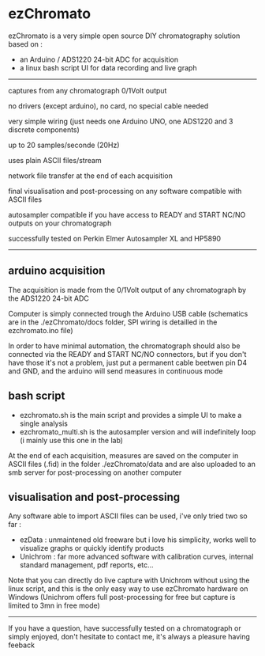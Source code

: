 # ezChromato

ezChromato is a very simple open source DIY chromatography solution based on :

- an Arduino / ADS1220 24-bit ADC for acquisition
- a linux bash script UI for data recording and live graph

---

captures from any chromatograph 0/1Volt output

no drivers (except arduino), no card, no special cable needed

very simple wiring (just needs one Arduino UNO, one ADS1220 and 3 discrete components)

up to 20 samples/seconde (20Hz)

uses plain ASCII files/stream

network file transfer at the end of each acquisition

final visualisation and post-processing on any software compatible with ASCII files

autosampler compatible if you have access to READY and START NC/NO outputs on your chromatograph

successfully tested on Perkin Elmer Autosampler XL and HP5890

---

## arduino acquisition

The acquisition is made from the 0/1Volt output of any chromatograph by the ADS1220 24-bit ADC

Computer is simply connected trough the Arduino USB cable (schematics are in the ./ezChromato/docs folder, SPI wiring is detailled in the ezchromato.ino file)

In order to have minimal automation, the chromatograph should also be connected via the READY and START NC/NO connectors, but if you don't have those it's not a problem, just put a permanent cable beetwen pin D4 and GND, and the arduino will send measures in continuous mode

## bash script

- ezchromato.sh is the main script and provides a simple UI to make a single analysis
- ezchromato_multi.sh is the autosampler version and will indefinitely loop (i mainly use this one in the lab)

At the end of each acquisition, measures are saved on the computer in ASCII files (.fid) in the folder ./ezChromato/data and are also uploaded to an smb server for post-processing on another computer

## visualisation and post-processing

Any software able to import ASCII files can be used, i've only tried two so far :
 
- ezData : unmaintened old freeware but i love his simplicity, works well to visualize graphs or quickly identify products
- Unichrom : far more advanced software with calibration curves, internal standard management, pdf reports, etc...

Note that you can directly do live capture with Unichrom without using the linux script, and this is the only easy way to use ezChromato hardware on Windows (Unichrom offers full post-processing for free but capture is limited to 3mn in free mode)

---

If you have a question, have successfully tested on a chromatograph or simply enjoyed, don't hesitate to contact me, it's always a pleasure having feeback

